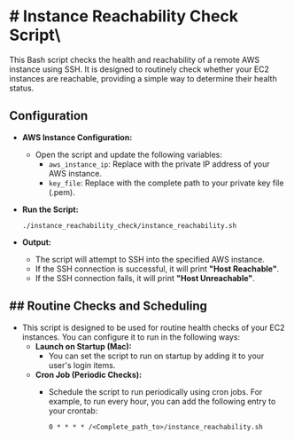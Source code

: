 # # Instance Reachability Check Script\\


This Bash script  checks the health and reachability of a remote AWS instance using SSH. It is designed to routinely check whether your EC2 instances are reachable, providing a simple way to determine their health status.
## Configuration

-   **AWS Instance Configuration:**
    -   Open the script and update the following variables:
        -   `aws_instance_ip`: Replace with the private IP address of your AWS instance.
        -   `key_file`: Replace with the complete path to your private key file (.pem).
-  **Run the Script:**
        
    `./instance_reachability_check/instance_reachability.sh` 
    
-  **Output:**
    
    -   The script will attempt to SSH into the specified AWS instance.
    -   If the SSH connection is successful, it will print **"Host Reachable"**.
    -   If the SSH connection fails, it will print **"Host Unreachable"**.

## ## Routine Checks and Scheduling

-   This script is designed to be used for routine health checks of your EC2 instances. You can configure it to run in the following ways:
    -   **Launch on Startup (Mac):**
        -   You can set the script to run on startup by adding it to your user's login items.
    -   **Cron Job (Periodic Checks):**
        -   Schedule the script to run periodically using cron jobs. For example, to run every hour, you can add the following entry to your crontab:
           
            `0 * * * * /<Complete_path_to>/instance_reachability.sh`


